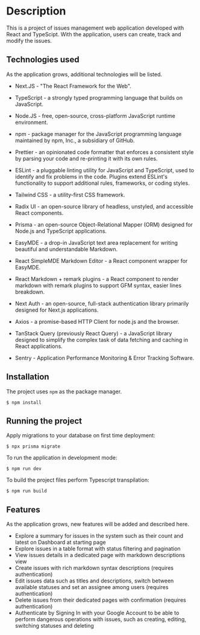 # Description

This is a project of issues management web application developed with React and TypeScipt. With the application, users can create, track and modify the issues.

## Technologies used

As the application grows, additional technologies will be listed.

- Next.JS - "The React Framework for the Web".

- TypeScript - a strongly typed programming language that builds on JavaScript.

- Node.JS - free, open-source, cross-platform JavaScript runtime environment.

- npm - package manager for the JavaScript programming language maintained by npm, Inc., a subsidiary of GitHub.

- Prettier - an opinionated code formatter that enforces a consistent style by parsing your code and re-printing it with its own rules.

- ESLint - a pluggable linting utility for JavaScript and TypeScript, used to identify and fix problems in the code. Plugins extend ESLint's functionality to support additional rules, frameworks, or coding styles.

- Tailwind CSS - a utility-first CSS framework.

- Radix UI - an open-source library of headless, unstyled, and accessible React components.

- Prisma - an open-source Object-Relational Mapper (ORM) designed for Node.js and TypeScript applications.

- EasyMDE - a drop-in JavaScript text area replacement for writing beautiful and understandable Markdown.

- React SimpleMDE Markdown Editor - a React component wrapper for EasyMDE.

- React Markdown + remark plugins - a React component to render markdown with remark plugins to support GFM syntax, easier lines breakdown.

- Next Auth - an open-source, full-stack authentication library primarily designed for Next.js applications.

- Axios - a promise-based HTTP Client for node.js and the browser.

- TanStack Query (previously React Query) - a JavaScript library designed to simplify the complex task of data fetching and caching in React applications.

- Sentry - Application Performance Monitoring & Error Tracking Software.

## Installation

The project uses `npm` as the package manager.

```shell
$ npm install
```

## Running the project

Apply migrations to your database on first time deployment:
```shell
$ npx prisma migrate
```

To run the application in development mode:

```shell
$ npm run dev
```

To build the project files perform Typescript transpilation:

```shell
$ npm run build
```

## Features

As the application grows, new features will be added and described here.

- Explore a summary for issues in the system such as their count and latest on Dashboard at starting page
- Explore issues in a table format with status filtering and pagination
- View issues details in a dedicated page with markdown descriptions view
- Create issues with rich markdown syntax descriptions (requires authentication)
- Edit issues data such as titles and descriptions, switch between available statuses and set an assignee among users (requires authentication)
- Delete issues from their dedicated pages with confirmation (requires authentication)
- Authenticate by Signing In with your Google Account to be able to perform dangerous operations with issues, such as creating, editing, switching statuses and deleting
